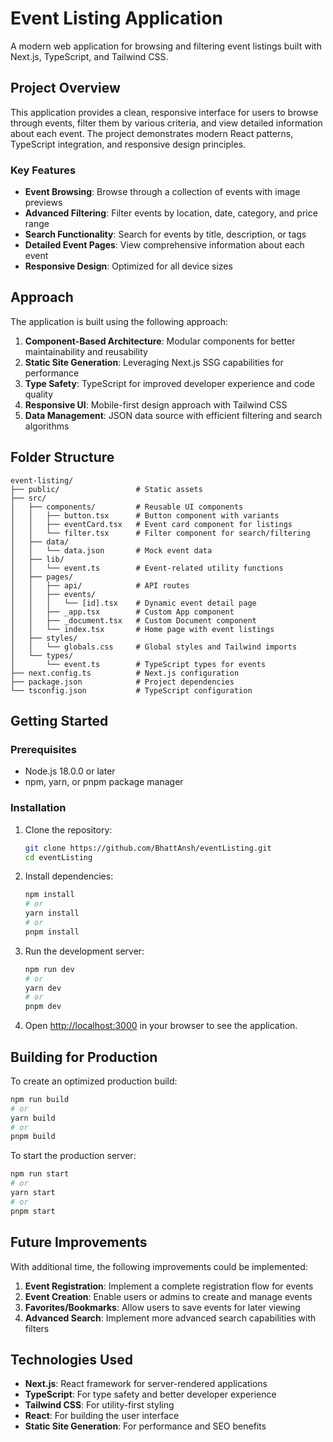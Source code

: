 # Event Listing Application

A modern web application for browsing and filtering event listings built with Next.js, TypeScript, and Tailwind CSS.

## Project Overview

This application provides a clean, responsive interface for users to browse through events, filter them by various criteria, and view detailed information about each event. The project demonstrates modern React patterns, TypeScript integration, and responsive design principles.

### Key Features

- **Event Browsing**: Browse through a collection of events with image previews
- **Advanced Filtering**: Filter events by location, date, category, and price range
- **Search Functionality**: Search for events by title, description, or tags
- **Detailed Event Pages**: View comprehensive information about each event
- **Responsive Design**: Optimized for all device sizes

## Approach

The application is built using the following approach:

1. **Component-Based Architecture**: Modular components for better maintainability and reusability
2. **Static Site Generation**: Leveraging Next.js SSG capabilities for performance
3. **Type Safety**: TypeScript for improved developer experience and code quality
4. **Responsive UI**: Mobile-first design approach with Tailwind CSS
5. **Data Management**: JSON data source with efficient filtering and search algorithms

## Folder Structure

```
event-listing/
├── public/                 # Static assets
├── src/
│   ├── components/         # Reusable UI components
│   │   ├── button.tsx      # Button component with variants
│   │   ├── eventCard.tsx   # Event card component for listings
│   │   └── filter.tsx      # Filter component for search/filtering
│   ├── data/
│   │   └── data.json       # Mock event data
│   ├── lib/
│   │   └── event.ts        # Event-related utility functions
│   ├── pages/
│   │   ├── api/            # API routes
│   │   ├── events/
│   │   │   └── [id].tsx    # Dynamic event detail page
│   │   ├── _app.tsx        # Custom App component
│   │   ├── _document.tsx   # Custom Document component
│   │   └── index.tsx       # Home page with event listings
│   ├── styles/
│   │   └── globals.css     # Global styles and Tailwind imports
│   └── types/
│       └── event.ts        # TypeScript types for events
├── next.config.ts          # Next.js configuration
├── package.json            # Project dependencies
└── tsconfig.json           # TypeScript configuration
```

## Getting Started

### Prerequisites

- Node.js 18.0.0 or later
- npm, yarn, or pnpm package manager

### Installation

1. Clone the repository:
   ```bash
   git clone https://github.com/BhattAnsh/eventListing.git
   cd eventListing
   ```

2. Install dependencies:
   ```bash
   npm install
   # or
   yarn install
   # or
   pnpm install
   ```

3. Run the development server:
   ```bash
   npm run dev
   # or
   yarn dev
   # or
   pnpm dev
   ```

4. Open [http://localhost:3000](http://localhost:3000) in your browser to see the application.

## Building for Production

To create an optimized production build:

```bash
npm run build
# or
yarn build
# or
pnpm build
```

To start the production server:

```bash
npm run start
# or
yarn start
# or
pnpm start
```

## Future Improvements

With additional time, the following improvements could be implemented:


1. **Event Registration**: Implement a complete registration flow for events
2. **Event Creation**: Enable users or admins to create and manage events
3. **Favorites/Bookmarks**: Allow users to save events for later viewing
4. **Advanced Search**: Implement more advanced search capabilities with filters

## Technologies Used

- **Next.js**: React framework for server-rendered applications
- **TypeScript**: For type safety and better developer experience
- **Tailwind CSS**: For utility-first styling
- **React**: For building the user interface
- **Static Site Generation**: For performance and SEO benefits
